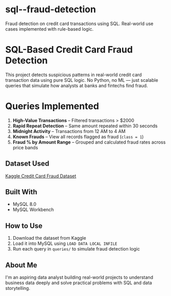 # sql--fraud-detection
Fraud detection on credit card transactions using SQL. Real-world use cases implemented with rule-based logic.
# SQL-Based Credit Card Fraud Detection

This project detects suspicious patterns in real-world credit card transaction data using pure SQL logic. No Python, no ML — just scalable queries that simulate how analysts at banks and fintechs find fraud.

# Queries Implemented

1. **High-Value Transactions** – Filtered transactions > $2000
2. **Rapid Repeat Detection** – Same amount repeated within 30 seconds
3. **Midnight Activity** – Transactions from 12 AM to 4 AM
4. **Known Frauds** – View all records flagged as fraud (`class = 1`)
5. **Fraud % by Amount Range** – Grouped and calculated fraud rates across price bands


## Dataset Used

[Kaggle Credit Card Fraud Dataset](https://www.kaggle.com/datasets/mlg-ulb/creditcardfraud)

## Built With

- MySQL 8.0
- MySQL Workbench

## How to Use

1. Download the dataset from Kaggle
2. Load it into MySQL using `LOAD DATA LOCAL INFILE`
3. Run each query in `queries/` to simulate fraud detection logic

## About Me

I'm an aspiring data analyst building real-world projects to understand business data deeply and solve practical problems with SQL and data storytelling.

